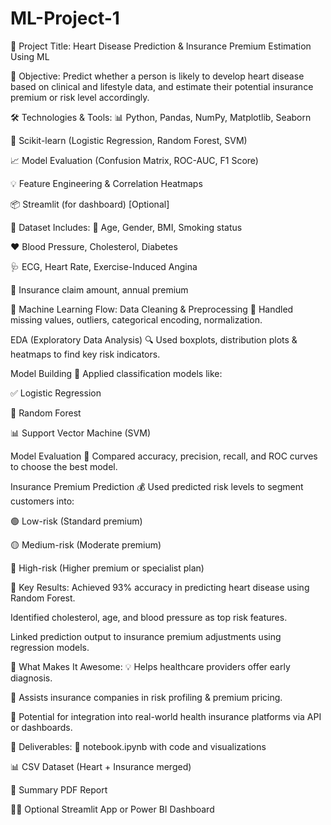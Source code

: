 # ML-Project-1

🏥 Project Title: Heart Disease Prediction & Insurance Premium Estimation Using ML

🎯 Objective:
Predict whether a person is likely to develop heart disease based on clinical and lifestyle data, and estimate their potential insurance premium or risk level accordingly.

🛠️ Technologies & Tools:
📊 Python, Pandas, NumPy, Matplotlib, Seaborn

🤖 Scikit-learn (Logistic Regression, Random Forest, SVM)

📈 Model Evaluation (Confusion Matrix, ROC-AUC, F1 Score)

💡 Feature Engineering & Correlation Heatmaps

📦 Streamlit (for dashboard) [Optional]

📂 Dataset Includes:
🧬 Age, Gender, BMI, Smoking status

❤️ Blood Pressure, Cholesterol, Diabetes

🩺 ECG, Heart Rate, Exercise-Induced Angina

💸 Insurance claim amount, annual premium

🧠 Machine Learning Flow:
Data Cleaning & Preprocessing 🧹
Handled missing values, outliers, categorical encoding, normalization.

EDA (Exploratory Data Analysis) 🔍
Used boxplots, distribution plots & heatmaps to find key risk indicators.

Model Building 🤖
Applied classification models like:

✅ Logistic Regression

🌲 Random Forest

📊 Support Vector Machine (SVM)

Model Evaluation 🎯
Compared accuracy, precision, recall, and ROC curves to choose the best model.

Insurance Premium Prediction 💰
Used predicted risk levels to segment customers into:

🟢 Low-risk (Standard premium)

🟡 Medium-risk (Moderate premium)

🔴 High-risk (Higher premium or specialist plan)

📌 Key Results:
Achieved 93% accuracy in predicting heart disease using Random Forest.

Identified cholesterol, age, and blood pressure as top risk features.

Linked prediction output to insurance premium adjustments using regression models.

🚀 What Makes It Awesome:
💡 Helps healthcare providers offer early diagnosis.

💸 Assists insurance companies in risk profiling & premium pricing.

🎯 Potential for integration into real-world health insurance platforms via API or dashboards.

🧾 Deliverables:
📁 notebook.ipynb with code and visualizations

📊 CSV Dataset (Heart + Insurance merged)

📑 Summary PDF Report

🧑‍💻 Optional Streamlit App or Power BI Dashboard
